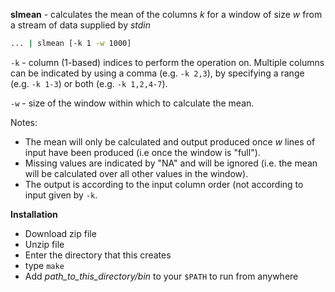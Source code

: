 **slmean** - calculates the mean of the columns *k* for a window of size *w* from a stream of data supplied by *stdin*

```bash
... | slmean [-k 1 -w 1000] 
```

```-k``` - column (1-based) indices to perform the operation on. Multiple columns can be indicated by using a comma (e.g. ```-k 2,3```), by specifying a range (e.g. ```-k 1-3```) or both (e.g. ```-k 1,2,4-7```).

```-w``` - size of the window within which to calculate the mean.

Notes:
- The mean will only be calculated and output produced once *w* lines of input have been produced (i.e once the window is "full").
- Missing values are indicated by "NA" and will be ignored (i.e. the mean will be calculated over all other values in the window).
- The output is according to the input column order (not according to input given by ```-k```.

**Installation**

- Download zip file
- Unzip file
- Enter the directory that this creates
- type ```make```
- Add *path_to_this_directory/bin* to your ```$PATH``` to run from anywhere
